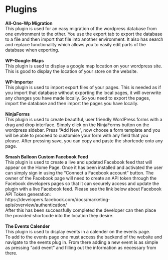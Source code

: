 
<h1>Plugins</h1>
<strong>All-One-Wp Migration</strong> <br>
This plugin is used for an easy migration of the wordpress database from one environment to the other. You use the export tab to export the database to a file and then import that file into another environment. It also has search and replace functionality which allows you to easily edit parts of the database when exporting.
<br><br>
<strong>WP-Google-Maps</strong><br>
This plugin is used to display a google map location on your wordpress site. This is good to display the location of your store on the website.
<br><br>
<strong>WP-Importer</strong><br>
This plugin is used to import export files of your pages. This is needed as if you import that database without exporting the local pages, it will overwrite any changes you have made locally. So you need to export the pages, import the database and then import the pages you have locally.
<br><br>
<strong>NinjaForms</strong><br>
This plugin is used to create beautiful, user friendly WordPress forms with a drag and drop interface. Simply click on the NinjaForms button on the wordpress sidebar. Press “Add New”, now choose a form template and you will be able to proceed to customise your form with any field that you please. After pressing save, you can copy and paste the shortcode onto any page.
<br><br>
<strong>Smash Balloon Custom Facebook Feed</strong><br>
This plugin is used to create a live and updated Facebook feed that will appear on the Home Page. Once it has been installed and activated the user can simply sign in using the “Connect a Facebook account” button. The owner of the Facebook page will need to create an API token through the Facebook developers pages so that it can securely access and update the plugin with a live Facebook feed. Please see the link below about Facebook API Token generation:
<br>
https://developers.facebook.com/docs/marketing-apis/overview/authentication/
<br>
After this has been successfully completed the developer can then place the provided shortcode into the location they desire.
<br><br>
<strong>The Events Calender</strong><br>
This plugin is used to display events in a calender on the events page. <br>
To add to the events page one must access the backend of the website and navigate to the events plug in. From there adding a new event is as simple as pressing “add event” and filling out the information as necessary from there. 
<br><br>
